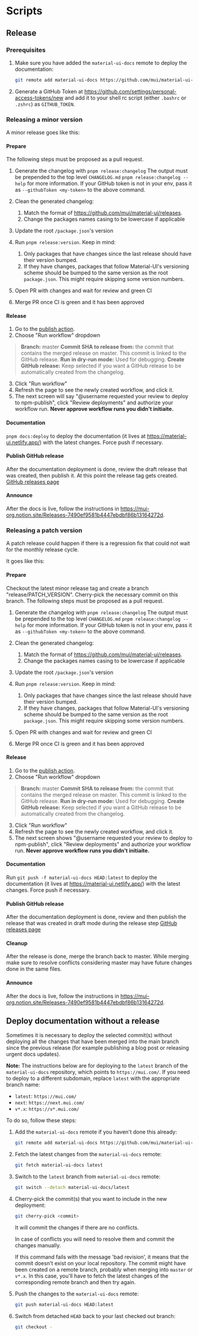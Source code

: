 # Scripts

## Release

### Prerequisites

1. Make sure you have added the `material-ui-docs` remote to deploy the documentation:
   ```bash
   git remote add material-ui-docs https://github.com/mui/material-ui-docs.git
   ```
2. Generate a GitHub Token at https://github.com/settings/personal-access-tokens/new and add it to your shell rc script (either `.bashrc` or `.zshrc`) as `GITHUB_TOKEN`.

### Releasing a minor version

A minor release goes like this:

#### Prepare

The following steps must be proposed as a pull request.

1. Generate the changelog with `pnpm release:changelog`
   The output must be prepended to the top level `CHANGELOG.md`
   `pnpm release:changelog --help` for more information. If your GitHub token is not in your env, pass it as `--githubToken <my-token>` to the above command.

2. Clean the generated changelog:
   1. Match the format of https://github.com/mui/material-ui/releases.
   2. Change the packages names casing to be lowercase if applicable
3. Update the root `/package.json`'s version
4. Run `pnpm release:version`. Keep in mind:
   1. Only packages that have changes since the last release should have their version bumped.
   2. If they have changes, packages that follow Material-UI's versioning scheme should be bumped to the same version as the root `package.json`. This might require skipping some version numbers.
5. Open PR with changes and wait for review and green CI
6. Merge PR once CI is green and it has been approved

#### Release

1. Go to the [publish action](https://github.com/mui/material-ui/actions/workflows/publish.yml).
2. Choose "Run workflow" dropdown

> **Branch:** master
> **Commit SHA to release from:** the commit that contains the merged release on master. This commit is linked to the GitHub release.
> **Run in dry-run mode:** Used for debugging.
> **Create GitHub release:** Keep selected if you want a GitHub release to be automatically created from the changelog.

3. Click "Run workflow"
4. Refresh the page to see the newly created workflow, and click it.
5. The next screen will say "@username requested your review to deploy to npm-publish", click "Review deployments" and authorize your workflow run. **Never approve workflow runs you didn't initiaite.**

#### Documentation

`pnpm docs:deploy` to deploy the documentation (it lives at https://material-ui.netlify.app/) with the latest changes.
Force push if necessary.

#### Publish GitHub release

After the documentation deployment is done, review the draft release that was created, then publish it. At this point the release tag gets created. [GitHub releases page](https://github.com/mui/material-ui/releases)

#### Announce

After the docs is live, follow the instructions in https://mui-org.notion.site/Releases-7490ef9581b4447ebdbf86b13164272d.

### Releasing a patch version

A patch release could happen if there is a regression fix that could not wait for the monthly release cycle.

It goes like this:

#### Prepare

Checkout the latest minor release tag and create a branch "release/PATCH_VERSION". Cherry-pick the necessary commit on this branch. The following steps must be proposed as a pull request.

1. Generate the changelog with `pnpm release:changelog`
   The output must be prepended to the top level `CHANGELOG.md`
   `pnpm release:changelog --help` for more information. If your GitHub token is not in your env, pass it as `--githubToken <my-token>` to the above command.

2. Clean the generated changelog:
   1. Match the format of https://github.com/mui/material-ui/releases.
   2. Change the packages names casing to be lowercase if applicable
3. Update the root `/package.json`'s version
4. Run `pnpm release:version`. Keep in mind:
   1. Only packages that have changes since the last release should have their version bumped.
   2. If they have changes, packages that follow Material-UI's versioning scheme should be bumped to the same version as the root `package.json`. This might require skipping some version numbers.
5. Open PR with changes and wait for review and green CI
6. Merge PR once CI is green and it has been approved

#### Release

1. Go to the [publish action](https://github.com/mui/material-ui/actions/workflows/publish.yml).
2. Choose "Run workflow" dropdown

> **Branch:** master
> **Commit SHA to release from:** the commit that contains the merged release on master. This commit is linked to the GitHub release.
> **Run in dry-run mode:** Used for debugging.
> **Create GitHub release:** Keep selected if you want a GitHub release to be automatically created from the changelog.

3. Click "Run workflow"
4. Refresh the page to see the newly created workflow, and click it.
5. The next screen shows "@username requested your review to deploy to npm-publish", click "Review deployments" and authorize your workflow run. **Never approve workflow runs you didn't initiaite.**

#### Documentation

Run `git push -f material-ui-docs HEAD:latest` to deploy the documentation (it lives at https://material-ui.netlify.app/) with the latest changes.
Force push if necessary.

#### Publish GitHub release

After the documentation deployment is done, review and then publish the release that was created in draft mode during the release step [GitHub releases page](https://github.com/mui/material-ui/releases)

#### Cleanup

After the release is done, merge the branch back to master. While merging make sure to resolve conflicts considering master may have future changes done in the same files.

#### Announce

After the docs is live, follow the instructions in https://mui-org.notion.site/Releases-7490ef9581b4447ebdbf86b13164272d.

## Deploy documentation without a release

Sometimes it is necessary to deploy the selected commit(s) without
deploying all the changes that have been merged into the main branch
since the previous release (for example publishing a blog post or releasing
urgent docs updates).

**Note:** The instructions below are for deploying to the `latest` branch of the `material-ui-docs` repository, which points to `https://mui.com/`. If you need to deploy to a different subdomain, replace `latest` with the appropriate branch name:

- `latest`: `https://mui.com/`
- `next`: `https://next.mui.com/`
- `v*.x`: `https://v*.mui.com/`

To do so, follow these steps:

1. Add the `material-ui-docs` remote if you haven't done this already:

   ```bash
   git remote add material-ui-docs https://github.com/mui/material-ui-docs.git
   ```

2. Fetch the latest changes from the `material-ui-docs` remote:

   ```bash
   git fetch material-ui-docs latest
   ```

3. Switch to the `latest` branch from `material-ui-docs` remote:

   ```bash
   git switch --detach material-ui-docs/latest
   ```

4. Cherry-pick the commit(s) that you want to include in the new deployment:

   ```bash
   git cherry-pick <commit>
   ```

   It will commit the changes if there are no conflicts.

   In case of conflicts you will need to resolve them and commit the changes manually.

   If this command fails with the message 'bad revision', it means that the commit doesn't exist on your local repository.
   The commit might have been created on a remote branch, probably when merging into `master` or `v*.x`.
   In this case, you'll have to fetch the latest changes of the corresponding remote branch and then try again.

5. Push the changes to the `material-ui-docs` remote:

   ```bash
   git push material-ui-docs HEAD:latest
   ```

6. Switch from detached `HEAD` back to your last checked out branch:

   ```bash
   git checkout -
   ```

